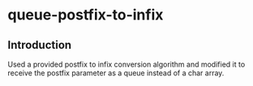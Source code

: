 # queue-postfix-to-infix
## Introduction
Used a provided postfix to infix conversion algorithm and modified it to receive the postfix parameter as a queue instead of a char array.
